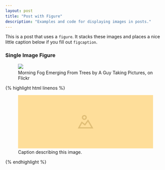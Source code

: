 ```yaml
---
layout: post
title: "Post with Figure"
description: "Examples and code for displaying images in posts."
---
```


This is a post that uses a `figure`. It stacks these images and places a nice little caption below if you fill out `figcaption`.

### Single Image Figure

<figure>
	<img src="http://farm9.staticflickr.com/8426/7758832526_cc8f681e48_c.jpg">
	<figcaption>Morning Fog Emerging From Trees by A Guy Taking Pictures, on Flickr</figcaption>
</figure>

{% highlight html linenos %}
<figure>
	<img src="/img/img-1.png">
	<figcaption>Caption describing this image.</figcaption>
</figure>
{% endhighlight %}